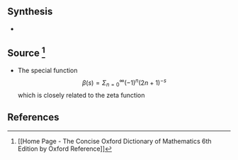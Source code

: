 ## Synthesis
- 
## Source [^1]
- The special function $$\beta (s) = \Sigma_{n=0}^{\infty}(-1)^n(2n + 1)^{-s}$$which is closely related to the zeta function
## References

[^1]: [[Home Page - The Concise Oxford Dictionary of Mathematics 6th Edition by Oxford Reference]]